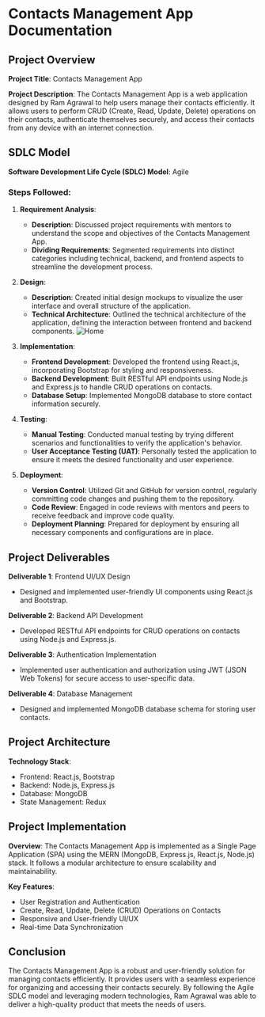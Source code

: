 # Contacts Management App Documentation

## Project Overview

**Project Title**: Contacts Management App

**Project Description**: The Contacts Management App is a web application designed by Ram Agrawal to help users manage their contacts efficiently. It allows users to perform CRUD (Create, Read, Update, Delete) operations on their contacts, authenticate themselves securely, and access their contacts from any device with an internet connection.

## SDLC Model

**Software Development Life Cycle (SDLC) Model**: Agile

### Steps Followed:

1. **Requirement Analysis**:
   - **Description**: Discussed project requirements with mentors to understand the scope and objectives of the Contacts Management App.
   - **Dividing Requirements**: Segmented requirements into distinct categories including technical, backend, and frontend aspects to streamline the development process.

2. **Design**:
   - **Description**: Created initial design mockups to visualize the user interface and overall structure of the application.
   - **Technical Architecture**: Outlined the technical architecture of the application, defining the interaction between frontend and backend components.
    ![Home](https://github.com/RamCCTech/Contacts-Management-MERN/assets/149322355/1fd545e3-1993-4cd9-b2e9-af4f74749d43)

3. **Implementation**:
   - **Frontend Development**: Developed the frontend using React.js, incorporating Bootstrap for styling and responsiveness.
   - **Backend Development**: Built RESTful API endpoints using Node.js and Express.js to handle CRUD operations on contacts.
   - **Database Setup**: Implemented MongoDB database to store contact information securely.

4. **Testing**:
   - **Manual Testing**: Conducted manual testing by trying different scenarios and functionalities to verify the application's behavior.
   - **User Acceptance Testing (UAT)**: Personally tested the application to ensure it meets the desired functionality and user experience.

5. **Deployment**:
   - **Version Control**: Utilized Git and GitHub for version control, regularly committing code changes and pushing them to the repository.
   - **Code Review**: Engaged in code reviews with mentors and peers to receive feedback and improve code quality.
   - **Deployment Planning**: Prepared for deployment by ensuring all necessary components and configurations are in place.


## Project Deliverables

**Deliverable 1**: Frontend UI/UX Design
- Designed and implemented user-friendly UI components using React.js and Bootstrap.

**Deliverable 2**: Backend API Development
- Developed RESTful API endpoints for CRUD operations on contacts using Node.js and Express.js.

**Deliverable 3**: Authentication Implementation
- Implemented user authentication and authorization using JWT (JSON Web Tokens) for secure access to user-specific data.

**Deliverable 4**: Database Management
- Designed and implemented MongoDB database schema for storing user contacts.

## Project Architecture

**Technology Stack**:
- Frontend: React.js, Bootstrap
- Backend: Node.js, Express.js
- Database: MongoDB
- State Management: Redux

## Project Implementation

**Overview**: The Contacts Management App is implemented as a Single Page Application (SPA) using the MERN (MongoDB, Express.js, React.js, Node.js) stack. It follows a modular architecture to ensure scalability and maintainability.

**Key Features**:
- User Registration and Authentication
- Create, Read, Update, Delete (CRUD) Operations on Contacts
- Responsive and User-friendly UI/UX
- Real-time Data Synchronization

## Conclusion

The Contacts Management App is a robust and user-friendly solution for managing contacts efficiently. It provides users with a seamless experience for organizing and accessing their contacts securely. By following the Agile SDLC model and leveraging modern technologies, Ram Agrawal was able to deliver a high-quality product that meets the needs of users.
